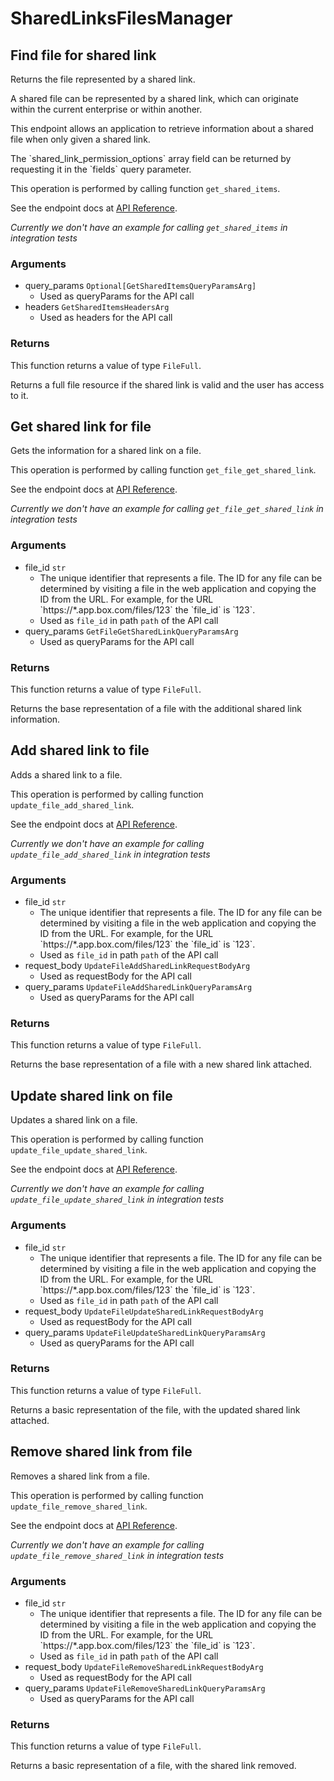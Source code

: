 # SharedLinksFilesManager

## Find file for shared link

Returns the file represented by a shared link.

A shared file can be represented by a shared link,
which can originate within the current enterprise or within another.

This endpoint allows an application to retrieve information about a
shared file when only given a shared link.

The &#x60;shared_link_permission_options&#x60; array field can be returned
by requesting it in the &#x60;fields&#x60; query parameter.

This operation is performed by calling function `get_shared_items`.

See the endpoint docs at
[API Reference](https://developer.box.com/reference/get-shared-items/).

*Currently we don't have an example for calling `get_shared_items` in integration tests*

### Arguments

- query_params `Optional[GetSharedItemsQueryParamsArg]`
  - Used as queryParams for the API call
- headers `GetSharedItemsHeadersArg`
  - Used as headers for the API call


### Returns

This function returns a value of type `FileFull`.

Returns a full file resource if the shared link is valid and
the user has access to it.


## Get shared link for file

Gets the information for a shared link on a file.

This operation is performed by calling function `get_file_get_shared_link`.

See the endpoint docs at
[API Reference](https://developer.box.com/reference/get-files-id-get-shared-link/).

*Currently we don't have an example for calling `get_file_get_shared_link` in integration tests*

### Arguments

- file_id `str`
  - The unique identifier that represents a file.  The ID for any file can be determined by visiting a file in the web application and copying the ID from the URL. For example, for the URL &#x60;https://*.app.box.com/files/123&#x60; the &#x60;file_id&#x60; is &#x60;123&#x60;.
  - Used as `file_id` in path `path` of the API call
- query_params `GetFileGetSharedLinkQueryParamsArg`
  - Used as queryParams for the API call


### Returns

This function returns a value of type `FileFull`.

Returns the base representation of a file with the
additional shared link information.


## Add shared link to file

Adds a shared link to a file.

This operation is performed by calling function `update_file_add_shared_link`.

See the endpoint docs at
[API Reference](https://developer.box.com/reference/put-files-id-add-shared-link/).

*Currently we don't have an example for calling `update_file_add_shared_link` in integration tests*

### Arguments

- file_id `str`
  - The unique identifier that represents a file.  The ID for any file can be determined by visiting a file in the web application and copying the ID from the URL. For example, for the URL &#x60;https://*.app.box.com/files/123&#x60; the &#x60;file_id&#x60; is &#x60;123&#x60;.
  - Used as `file_id` in path `path` of the API call
- request_body `UpdateFileAddSharedLinkRequestBodyArg`
  - Used as requestBody for the API call
- query_params `UpdateFileAddSharedLinkQueryParamsArg`
  - Used as queryParams for the API call


### Returns

This function returns a value of type `FileFull`.

Returns the base representation of a file with a new shared
link attached.


## Update shared link on file

Updates a shared link on a file.

This operation is performed by calling function `update_file_update_shared_link`.

See the endpoint docs at
[API Reference](https://developer.box.com/reference/put-files-id-update-shared-link/).

*Currently we don't have an example for calling `update_file_update_shared_link` in integration tests*

### Arguments

- file_id `str`
  - The unique identifier that represents a file.  The ID for any file can be determined by visiting a file in the web application and copying the ID from the URL. For example, for the URL &#x60;https://*.app.box.com/files/123&#x60; the &#x60;file_id&#x60; is &#x60;123&#x60;.
  - Used as `file_id` in path `path` of the API call
- request_body `UpdateFileUpdateSharedLinkRequestBodyArg`
  - Used as requestBody for the API call
- query_params `UpdateFileUpdateSharedLinkQueryParamsArg`
  - Used as queryParams for the API call


### Returns

This function returns a value of type `FileFull`.

Returns a basic representation of the file, with the updated shared
link attached.


## Remove shared link from file

Removes a shared link from a file.

This operation is performed by calling function `update_file_remove_shared_link`.

See the endpoint docs at
[API Reference](https://developer.box.com/reference/put-files-id-remove-shared-link/).

*Currently we don't have an example for calling `update_file_remove_shared_link` in integration tests*

### Arguments

- file_id `str`
  - The unique identifier that represents a file.  The ID for any file can be determined by visiting a file in the web application and copying the ID from the URL. For example, for the URL &#x60;https://*.app.box.com/files/123&#x60; the &#x60;file_id&#x60; is &#x60;123&#x60;.
  - Used as `file_id` in path `path` of the API call
- request_body `UpdateFileRemoveSharedLinkRequestBodyArg`
  - Used as requestBody for the API call
- query_params `UpdateFileRemoveSharedLinkQueryParamsArg`
  - Used as queryParams for the API call


### Returns

This function returns a value of type `FileFull`.

Returns a basic representation of a file, with the shared link removed.


